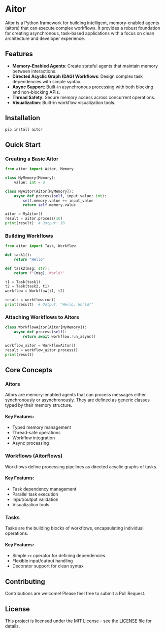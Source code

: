 # Aitor

Aitor is a Python framework for building intelligent, memory-enabled agents (aitors) that can execute complex workflows. It provides a robust foundation for creating asynchronous, task-based applications with a focus on clean architecture and developer experience.

## Features
- **Memory-Enabled Agents**: Create stateful agents that maintain memory between interactions.
- **Directed Acyclic Graph (DAG) Workflows**: Design complex task dependencies with simple syntax.
- **Async Support**: Built-in asynchronous processing with both blocking and non-blocking APIs.
- **Thread Safety**: Secure memory access across concurrent operations.
- **Visualization**: Built-in workflow visualization tools.

## Installation
```sh
pip install aitor
```

## Quick Start
### Creating a Basic Aitor
```python
from aitor import Aitor, Memory

class MyMemory(Memory):
    value: int = 0

class MyAitor(Aitor[MyMemory]):
    async def process(self, input_value: int):
        self.memory.value += input_value
        return self.memory.value

aitor = MyAitor()
result = aitor.process(10)
print(result)  # Output: 10
```

### Building Workflows
```python
from aitor import Task, Workflow

def task1():
    return "Hello"

def task2(msg: str):
    return f"{msg}, World!"

t1 = Task(task1)
t2 = Task(task2, t1)
workflow = Workflow(t1, t2)

result = workflow.run()
print(result)  # Output: "Hello, World!"
```

### Attaching Workflows to Aitors
```python
class WorkflowAitor(Aitor[MyMemory]):
    async def process(self):
        return await workflow.run_async()

workflow_aitor = WorkflowAitor()
result = workflow_aitor.process()
print(result)
```

## Core Concepts
### Aitors
Aitors are memory-enabled agents that can process messages either synchronously or asynchronously. They are defined as generic classes typed by their memory structure.

#### Key Features:
- Typed memory management
- Thread-safe operations
- Workflow integration
- Async processing

### Workflows (Aitorflows)
Workflows define processing pipelines as directed acyclic graphs of tasks.

#### Key Features:
- Task dependency management
- Parallel task execution
- Input/output validation
- Visualization tools

### Tasks
Tasks are the building blocks of workflows, encapsulating individual operations.

#### Key Features:
- Simple `>>` operator for defining dependencies
- Flexible input/output handling
- Decorator support for clean syntax

## Contributing
Contributions are welcome! Please feel free to submit a Pull Request.

## License
This project is licensed under the MIT License - see the [LICENSE](LICENSE) file for details.